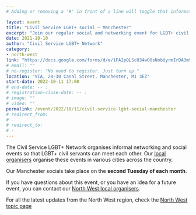 ```yaml
---
# Adding or removing a '#' in front of a line will toggle that information off and on from being processed. 

layout: event
title: "Civil Service LGBT+ social – Manchester"
excerpt: "Join our regular social and networking event for LGBT+ civil servants based in and around Manchester."
date: 2021-10-10
author: "Civil Service LGBT+ Network"
category: 
- north-west
link: "https://docs.google.com/forms/d/e/1FAIpQLScU34wOOsNobUyrmIrDA3mST3I-HOLTm8zTf-gKqbUimSmReA/viewform?usp=sf_link"
# email: ""
# no-register: "No need to register. Just turn up."
location: "VIA, 28-30 Canal Street, Manchester, M1 3EZ"
start-date: 2022-10-11 17:00
# end-date: -- :
# registration-close-date: -- :
# image: ""
# video: ""
permalink: /event/2022/10/11/civil-service-lgbt-social-manchester
# redirect_from: 
# - 
# redirect_to: 
# - 
---
```


The Civil Service LGBT+ Network organises informal networking and social events so that LGBT+ civil servants can meet each other. Our [local organisers](/team) organise these events in various cities across the country.

Our Manchester socials take place on the **second Tuesday of each month**. 

If you have questions about this event, or you have an idea for a future event, you can contact our [North West local organisers](mailto:northwest@civilservice.lgbt).

For all the latest updates from the North West region, check the [North West topic page](/topic/north-west)
